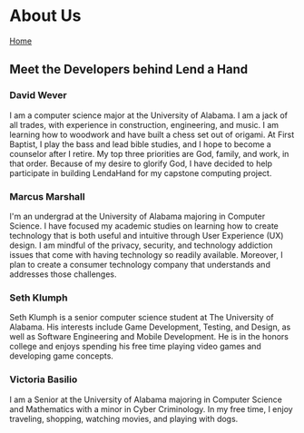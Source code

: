 # About Us

[Home](index.md)

## Meet the Developers behind Lend a Hand

### David Wever
I am a computer science major at the University of Alabama. I am a jack of all trades, with experience in construction, engineering, and music. I am learning how to woodwork and have built a chess set out of origami. At First Baptist, I play the bass and lead bible studies, and I hope to become a counselor after I retire. My top three priorities are God, family, and work, in that order. Because of my desire to glorify God, I have decided to help participate in building LendaHand for my capstone computing project.

### Marcus Marshall
I'm an undergrad at the University of Alabama majoring in Computer Science. I have focused my academic studies on learning how to create technology that is both useful and intuitive through User Experience (UX) design. I am mindful of the privacy, security, and technology addiction issues that come with having technology so readily available. Moreover, I plan to create a consumer technology company that understands and addresses those challenges.

### Seth Klumph
Seth Klumph is a senior computer science student at The University of Alabama. His interests include Game Development, Testing, and Design, as well as Software Engineering and Mobile Development. He is in the honors college and enjoys spending his free time playing video games and developing game concepts.

### Victoria Basilio
I am a Senior at the University of Alabama majoring in Computer Science and Mathematics with a minor in Cyber Criminology. In my free time, I enjoy traveling, shopping, watching movies, and playing with dogs.
